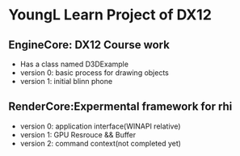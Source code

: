 # YoungL Learn Project of DX12

## EngineCore: DX12 Course work
- Has a class named D3DExample
- version 0: basic process for drawing objects
- version 1: initial blinn phone

## RenderCore:Expermental framework for rhi
- version 0: application interface(WINAPI relative)
- version 1: GPU Resrouce && Buffer
- version 2: command context(not completed yet)
